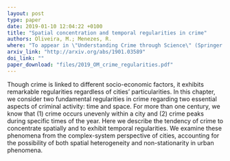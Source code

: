```yaml
---
layout: post
type: paper
date: 2019-01-10 12:04:22 +0100
title: "Spatial concentration and temporal regularities in crime"
authors: Oliveira, M.; Menezes, R.
where: "To appear in \"Understanding Crime through Science\" (Springer Computational Social Sciences series). 2019."
arxiv_link: "http://arxiv.org/abs/1901.03589"
doi_link: ""
paper_download: "files/2019_OM_crime_regularities.pdf"
---
```

Though crime is linked to different socio-economic factors, it exhibits remarkable regularities regardless of cities’ particularities. In this chapter, we consider two fundamental regularities in crime regarding two essential aspects of criminal activity: time and space. For more than one century, we know that (1) crime occurs unevenly within a city and (2) crime peaks during specific times of the year. Here we describe the tendency of crime to concentrate spatially and to exhibit temporal regularities. We examine these phenomena from the complex-system perspective of cities, accounting for the possibility of both spatial heterogeneity and non-stationarity in urban phenomena.
